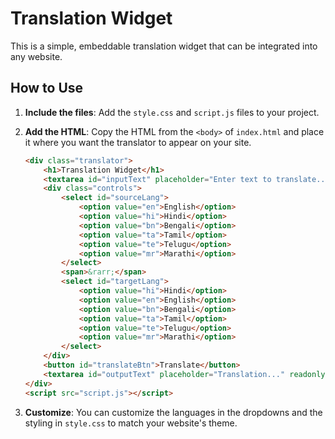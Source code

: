 # Translation Widget

This is a simple, embeddable translation widget that can be integrated into any website.

## How to Use

1.  **Include the files**: Add the `style.css` and `script.js` files to your project.
2.  **Add the HTML**: Copy the HTML from the `<body>` of `index.html` and place it where you want the translator to appear on your site.

    ```html
    <div class="translator">
        <h1>Translation Widget</h1>
        <textarea id="inputText" placeholder="Enter text to translate..."></textarea>
        <div class="controls">
            <select id="sourceLang">
                <option value="en">English</option>
                <option value="hi">Hindi</option>
                <option value="bn">Bengali</option>
                <option value="ta">Tamil</option>
                <option value="te">Telugu</option>
                <option value="mr">Marathi</option>
            </select>
            <span>&rarr;</span>
            <select id="targetLang">
                <option value="hi">Hindi</option>
                <option value="en">English</option>
                <option value="bn">Bengali</option>
                <option value="ta">Tamil</option>
                <option value="te">Telugu</option>
                <option value="mr">Marathi</option>
            </select>
        </div>
        <button id="translateBtn">Translate</button>
        <textarea id="outputText" placeholder="Translation..." readonly></textarea>
    </div>
    <script src="script.js"></script>
    ```

3.  **Customize**: You can customize the languages in the dropdowns and the styling in `style.css` to match your website's theme.
